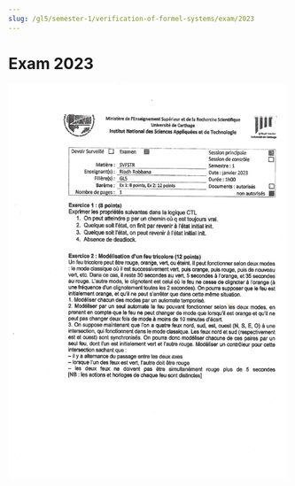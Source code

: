 ```yaml
---
slug: /gl5/semester-1/verification-of-formel-systems/exam/2023
---
```


# Exam 2023

![1](assets/2023-1.jpg)
